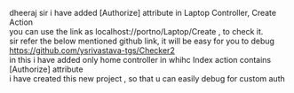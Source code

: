 dheeraj sir i have added [Authorize] attribute in Laptop Controller, Create Action<br>
you can use the link as localhost://portno/Laptop/Create , to check it.<br>
sir refer the below mentioned github link, it will be easy for  you to debug
https://github.com/ysrivastava-tgs/Checker2 <br>
in this i have added only home controller in whihc Index action contains [Authorize] attribute<br>
i have created this new project , so that u can easily debug for custom auth
